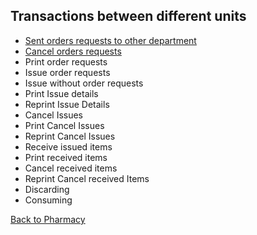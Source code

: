 ## Transactions between different units

* [Sent orders requests to other department](https://github.com/hmislk/hmis/wiki/Sending-orders-requests-to-other-departments)
* [Cancel orders requests](https://github.com/hmislk/hmis/wiki/Cancel-orders-requests)
* Print order requests
* Issue order requests
* Issue without order requests
* Print Issue details
* Reprint Issue Details
* Cancel Issues
* Print Cancel Issues
* Reprint Cancel Issues
* Receive issued items
* Print received items
* Cancel received items
* Reprint Cancel received Items
* Discarding
* Consuming


[Back to Pharmacy](https://github.com/hmislk/hmis/wiki/Pharmacy)